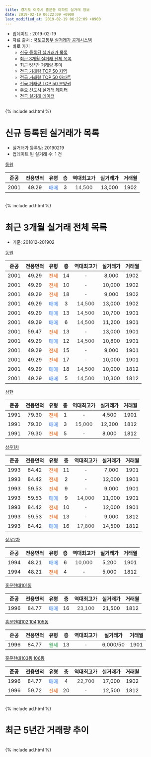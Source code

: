 ```yaml
---
title: 경기도 여주시 홍문동 아파트 실거래 정보
date: 2019-02-19 06:22:09 +0900
last_modified_at: 2019-02-19 06:22:09 +0900
---
```


* 업데이트 : 2019-02-19
* 자료 출처 : [국토교통부 실거래가 공개시스템](http://rt.molit.go.kr)
* 바로 가기
    * [신규 등록된 실거래가 목록](#신규-등록된-실거래가-목록)
    * [최근 3개월 실거래 전체 목록](#최근-3개월-실거래-전체-목록)
    * [최근 5년간 거래량 추이](#최근-5년간-거래량-추이)
    * [전국 거래량 TOP 50 지역](https://ayogom.github.io/apt-trade-info/최근-3개월-전국에서-가장-거래가-많이-발생한-지역)
    * [전국 거래량 TOP 50 아파트](https://ayogom.github.io/apt-trade-info/최근-3개월-전국에서-가장-거래가-많이-발생한-아파트)
    * [전국 거래량 TOP 50 분양권](https://ayogom.github.io/apt-trade-info/최근-3개월-전국에서-가장-거래가-많이-발생한-분양권)
    * [주요 신도시 실거래 데이터](https://ayogom.github.io/apt-trade-info/주요-신도시)
    * [전국 실거래 데이터](https://ayogom.github.io/apt-trade-info/전국)
<br>
{% include ad.html %}
<br>

# 신규 등록된 실거래가 목록
* 실거래가 등록일: 20190219
* 업데이트 된 실거래 수: 1 건


[동원](https://search.naver.com/search.naver?query=%EA%B2%BD%EA%B8%B0%EB%8F%84+%EC%97%AC%EC%A3%BC%EC%8B%9C+%ED%99%8D%EB%AC%B8%EB%8F%99+%EB%8F%99%EC%9B%90)

|준공|전용면적|유형|층|역대최고가|실거래가|거래월|
|:---:|:---:|:---:|:---:|:---:|:---:|:---:|
|2001|49.29|<span style="color:#4285f3">매매</span>|3|<span style="color:#444444">14,500</span>|13,000|1902|


<br>
{% include ad.html %}
<br>

# 최근 3개월 실거래 전체 목록
* 기준: 201812-201902


[동원](https://search.naver.com/search.naver?query=%EA%B2%BD%EA%B8%B0%EB%8F%84+%EC%97%AC%EC%A3%BC%EC%8B%9C+%ED%99%8D%EB%AC%B8%EB%8F%99+%EB%8F%99%EC%9B%90)

|준공|전용면적|유형|층|역대최고가|실거래가|거래월|
|:---:|:---:|:---:|:---:|:---:|:---:|:---:|
|2001|49.29|<span style="color:#ff5a00">전세</span>|14|<span style="color:#444444">-</span>|8,000|1902|
|2001|49.29|<span style="color:#ff5a00">전세</span>|10|<span style="color:#444444">-</span>|10,000|1902|
|2001|49.29|<span style="color:#ff5a00">전세</span>|18|<span style="color:#444444">-</span>|9,000|1902|
|2001|49.29|<span style="color:#4285f3">매매</span>|3|<span style="color:#444444">14,500</span>|13,000|1902|
|2001|49.29|<span style="color:#4285f3">매매</span>|13|<span style="color:#444444">14,500</span>|10,700|1901|
|2001|49.29|<span style="color:#4285f3">매매</span>|6|<span style="color:#444444">14,500</span>|11,200|1901|
|2001|59.47|<span style="color:#ff5a00">전세</span>|13|<span style="color:#444444">-</span>|13,000|1901|
|2001|49.29|<span style="color:#4285f3">매매</span>|12|<span style="color:#444444">14,500</span>|10,800|1901|
|2001|49.29|<span style="color:#ff5a00">전세</span>|15|<span style="color:#444444">-</span>|9,000|1901|
|2001|49.29|<span style="color:#ff5a00">전세</span>|17|<span style="color:#444444">-</span>|10,000|1901|
|2001|49.29|<span style="color:#4285f3">매매</span>|18|<span style="color:#444444">14,500</span>|10,000|1812|
|2001|49.29|<span style="color:#4285f3">매매</span>|5|<span style="color:#444444">14,500</span>|10,300|1812|

[삼한](https://search.naver.com/search.naver?query=%EA%B2%BD%EA%B8%B0%EB%8F%84+%EC%97%AC%EC%A3%BC%EC%8B%9C+%ED%99%8D%EB%AC%B8%EB%8F%99+%EC%82%BC%ED%95%9C)

|준공|전용면적|유형|층|역대최고가|실거래가|거래월|
|:---:|:---:|:---:|:---:|:---:|:---:|:---:|
|1991|79.30|<span style="color:#ff5a00">전세</span>|1|<span style="color:#444444">-</span>|4,500|1901|
|1991|79.30|<span style="color:#4285f3">매매</span>|3|<span style="color:#444444">15,000</span>|12,300|1812|
|1991|79.30|<span style="color:#ff5a00">전세</span>|5|<span style="color:#444444">-</span>|8,000|1812|

[상우1차](https://search.naver.com/search.naver?query=%EA%B2%BD%EA%B8%B0%EB%8F%84+%EC%97%AC%EC%A3%BC%EC%8B%9C+%ED%99%8D%EB%AC%B8%EB%8F%99+%EC%83%81%EC%9A%B01%EC%B0%A8)

|준공|전용면적|유형|층|역대최고가|실거래가|거래월|
|:---:|:---:|:---:|:---:|:---:|:---:|:---:|
|1993|84.42|<span style="color:#ff5a00">전세</span>|11|<span style="color:#444444">-</span>|7,000|1901|
|1993|84.42|<span style="color:#ff5a00">전세</span>|2|<span style="color:#444444">-</span>|12,000|1901|
|1993|59.53|<span style="color:#ff5a00">전세</span>|9|<span style="color:#444444">-</span>|9,000|1901|
|1993|59.53|<span style="color:#4285f3">매매</span>|9|<span style="color:#444444">14,000</span>|11,000|1901|
|1993|84.42|<span style="color:#ff5a00">전세</span>|10|<span style="color:#444444">-</span>|12,000|1901|
|1993|59.53|<span style="color:#ff5a00">전세</span>|13|<span style="color:#444444">-</span>|9,000|1812|
|1993|84.42|<span style="color:#4285f3">매매</span>|16|<span style="color:#444444">17,800</span>|14,500|1812|

[상우2차](https://search.naver.com/search.naver?query=%EA%B2%BD%EA%B8%B0%EB%8F%84+%EC%97%AC%EC%A3%BC%EC%8B%9C+%ED%99%8D%EB%AC%B8%EB%8F%99+%EC%83%81%EC%9A%B02%EC%B0%A8)

|준공|전용면적|유형|층|역대최고가|실거래가|거래월|
|:---:|:---:|:---:|:---:|:---:|:---:|:---:|
|1994|48.21|<span style="color:#4285f3">매매</span>|6|<span style="color:#444444">10,000</span>|5,200|1901|
|1994|48.21|<span style="color:#ff5a00">전세</span>|4|<span style="color:#444444">-</span>|5,000|1812|

[홍문현대101동](https://search.naver.com/search.naver?query=%EA%B2%BD%EA%B8%B0%EB%8F%84+%EC%97%AC%EC%A3%BC%EC%8B%9C+%ED%99%8D%EB%AC%B8%EB%8F%99+%ED%99%8D%EB%AC%B8%ED%98%84%EB%8C%80101%EB%8F%99)

|준공|전용면적|유형|층|역대최고가|실거래가|거래월|
|:---:|:---:|:---:|:---:|:---:|:---:|:---:|
|1996|84.77|<span style="color:#4285f3">매매</span>|16|<span style="color:#444444">23,100</span>|21,500|1812|

[홍문현대102,104,105동](https://search.naver.com/search.naver?query=%EA%B2%BD%EA%B8%B0%EB%8F%84+%EC%97%AC%EC%A3%BC%EC%8B%9C+%ED%99%8D%EB%AC%B8%EB%8F%99+%ED%99%8D%EB%AC%B8%ED%98%84%EB%8C%80102%2C104%2C105%EB%8F%99)

|준공|전용면적|유형|층|역대최고가|실거래가|거래월|
|:---:|:---:|:---:|:---:|:---:|:---:|:---:|
|1996|84.77|<span style="color:#34a853">월세</span>|13|<span style="color:#444444">-</span>|6,000/50|1901|

[홍문현대103동,106동](https://search.naver.com/search.naver?query=%EA%B2%BD%EA%B8%B0%EB%8F%84+%EC%97%AC%EC%A3%BC%EC%8B%9C+%ED%99%8D%EB%AC%B8%EB%8F%99+%ED%99%8D%EB%AC%B8%ED%98%84%EB%8C%80103%EB%8F%99%2C106%EB%8F%99)

|준공|전용면적|유형|층|역대최고가|실거래가|거래월|
|:---:|:---:|:---:|:---:|:---:|:---:|:---:|
|1996|84.77|<span style="color:#4285f3">매매</span>|4|<span style="color:#444444">22,700</span>|17,000|1902|
|1996|59.72|<span style="color:#ff5a00">전세</span>|20|<span style="color:#444444">-</span>|12,500|1812|


<br>
{% include ad.html %}
<br>

# 최근 5년간 거래량 추이


<div style="width:100%;">
    <canvas id="deal_progress" height="200"></canvas>
</div>

<script>
new Chart(document.getElementById("deal_progress"), {
    type: 'line',
    data: {
        labels: ['201402','201403','201404','201405','201406','201407','201408','201409','201410','201411','201412','201501','201502','201503','201504','201505','201506','201507','201508','201509','201510','201511','201512','201601','201602','201603','201604','201605','201606','201607','201608','201609','201610','201611','201612','201701','201702','201703','201704','201705','201706','201707','201708','201709','201710','201711','201712','201801','201802','201803','201804','201805','201806','201807','201808','201809','201810','201811','201812','201901','201902'],
        datasets: [{
            label: '매매',
            pointRadius: 1,
            data: [8, 9, 3, 7, 5, 7, 13, 12, 13, 8, 8, 16, 11, 16, 12, 11, 18, 21, 13, 9, 7, 14, 6, 7, 10, 15, 12, 13, 11, 4, 9, 10, 10, 5, 8, 2, 9, 4, 5, 3, 5, 4, 7, 6, 1, 4, 6, 15, 6, 10, 3, 8, 3, 4, 5, 4, 9, 7, 5, 5, 2],
            borderColor: "rgba(255, 201, 14, 1)",
            backgroundColor: "rgba(255, 201, 14, 0.5)",
            fill: false,
            lineTension: 0
        },{
            label: '전월세',
            pointRadius: 1,
            data: [15, 16, 11, 12, 16, 5, 6, 6, 8, 5, 11, 18, 13, 16, 10, 11, 4, 10, 9, 11, 8, 9, 5, 9, 9, 17, 6, 9, 4, 7, 6, 8, 12, 11, 11, 9, 8, 13, 19, 7, 8, 3, 7, 4, 8, 6, 11, 9, 9, 11, 9, 9, 8, 6, 7, 5, 7, 8, 4, 9, 3],
            borderColor: "rgba(0, 141, 185, 1)",
            backgroundColor: "rgba(0, 141, 185, 0.5)",
            fill: false,
            lineTension: 0
        }
        ]
    },
    options: {
        responsive: true,
        title: {
            display: false
        },
        tooltips: {
            mode: 'index',
            intersect: false
        },
        hover: {
            mode: 'nearest',
            intersect: true
        },
        scales: {
            xAxes: [{
                display: true,
                scaleLabel: {
                    display: true,
                    labelString: '년/월'
                }
            }],
            yAxes: [{
                display: true,
                ticks: {
                    suggestedMin: 0,
                },
                scaleLabel: {
                    display: true,
                    labelString: '실거래 수'
                }
            }]
        }
    }
});

</script>


<br>
{% include ad.html %}
<br>

